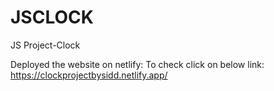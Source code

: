 # JSCLOCK
JS Project-Clock

Deployed the website on netlify: To check click on below link:
https://clockprojectbysidd.netlify.app/
